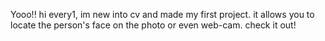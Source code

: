 Yooo!! hi every1, im new into cv and made my first project. it allows you to locate the person's face on the photo or even web-cam. check it out!
